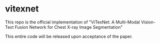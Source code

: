 # vitexnet

This repo is the official implementation of "ViTexNet: A Multi-Modal Vision-Text Fusion Network for Chest X-ray Image Segmentation"

This entire code will be released upon acceptance of the paper.
